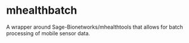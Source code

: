 # mhealthbatch
A wrapper around Sage-Bionetworks/mhealthtools that allows for batch processing of mobile sensor data.
